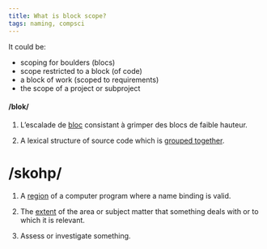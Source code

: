```yaml
---
title: What is block scope?
tags: naming, compsci
---
```

It could be:

* scoping for boulders (blocs)
* scope restricted to a block (of code)
* a block of work (scoped to requirements)
* the scope of a project or subproject

#### /blok/

1. L’escalade de [bloc](http://fr.wikipedia.org/wiki/Bloc_(escalade))
   consistant à grimper des blocs de faible hauteur.

2. A lexical structure of source code which is [grouped
   together](https://en.wikipedia.org/wiki/Block_(programming)).

# /skohp/

1. A [region](http://en.wikipedia.org/wiki/Scope_(computer_science)) of
   a computer program where a name binding is valid.

2. The [extent](https://en.oxforddictionaries.com/definition/scope) of the area
   or subject matter that something deals with or to which it is relevant.

3. Assess or investigate something.

